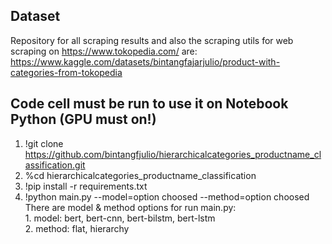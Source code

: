 ## Dataset
Repository for all scraping results and also the scraping utils for web scraping on https://www.tokopedia.com/ are:<br />https://www.kaggle.com/datasets/bintangfajarjulio/product-with-categories-from-tokopedia
## Code cell must be run to use it on Notebook Python (GPU must on!)
1. !git clone https://github.com/bintangfjulio/hierarchicalcategories_productname_classification.git
2. %cd hierarchicalcategories_productname_classification
3. !pip install -r requirements.txt
4. !python main.py --model=option choosed --method=option choosed
</br>There are model & method options for run main.py:</br>1. model: bert, bert-cnn, bert-bilstm, bert-lstm</br>2. method: flat, hierarchy

